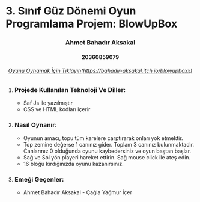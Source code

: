 # 3. Sınıf Güz Dönemi Oyun Programlama Projem: BlowUpBox

<h3 align="center" color="Darkblue">Ahmet Bahadır Aksakal</h3>
<h4 align="center" color="Darkblue">20360859079</h4>
<h6 align="center" ><a href="https://bahadir-aksakal.itch.io/blowupboxx" color="Purple">Oyunu Oynamak İçin Tıklayın(https://bahadir-aksakal.itch.io/blowupboxx)</a></h6>

<ol>
  <li>
      <h3 color="Red">Projede Kullanılan Teknoloji Ve Diller:</h3>
      <ul>
        <li>Saf Js ile yazılmıştır</li>
        <li> CSS ve HTML kodları içerir</li>
      </ul>
  </li>
  <li>
      <h3 color="Red">Nasıl Oynanır:</h3>
      <ul>
        <li>Oyunun amacı, topu tüm karelere çarptırarak onları yok etmektir.</li>
        <li>Top zemine değerse 1 canınız gider. Toplam 3 canınız bulunmaktadır. Canlarınız 0 olduğunda oyunu kaybedersiniz ve oyun baştan başlar.</li>
        <li>Sağ ve Sol yön playeri hareket ettirin. Sağ mouse click ile ateş edin.</li>
        <li>16 bloğu kırdığınızda oyunu kazanırsınız.</li>
      </ul>
  </li>
  <li>
      <h3 color="Red">Emeği Geçenler:</h3>
      <ul>
         <li>Ahmet Bahadır Aksakal - Çağla Yağmur İçer</li>
    </ul>
  </li>
</ol>


